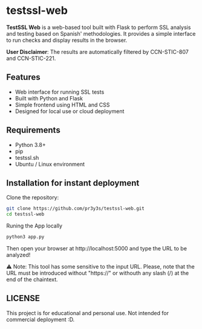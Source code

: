 # testssl-web

**TestSSL Web** is a web-based tool built with Flask to perform SSL analysis and testing based on Spanish' methodologies. It provides a simple interface to run checks and display results in the browser.

**User Disclaimer**: The results are automatically filtered by CCN-STIC-807 and CCN-STIC-221.

## Features

- Web interface for running SSL tests
- Built with Python and Flask
- Simple frontend using HTML and CSS
- Designed for local use or cloud deployment

## Requirements

- Python 3.8+
- pip
- testssl.sh
- Ubuntu / Linux environment

## Installation for instant deployment

Clone the repository:

```bash
git clone https://github.com/pr3y3s/testssl-web.git
cd testssl-web
```

Runing the App locally
```bash
python3 app.py
```

Then open your browser at http://localhost:5000 and type the URL to be analyzed!

⚠️ Note: This tool has some sensitive to the input URL. Please, note that the URL must be introduced without "https://" or withouth any slash (/) at the end of the chaintext.

## LICENSE
This project is for educational and personal use. Not intended for commercial deployment :D.
